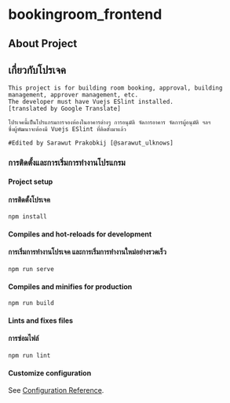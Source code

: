 # bookingroom_frontend

## About Project
## เกี่ยวกับโปรเจค
```
This project is for building room booking, approval, building management, approver management, etc.
The developer must have Vuejs ESlint installed.
[translated by Google Translate]

โปรเจคนี้เป็นโปรแกรมการจองห้องในอาคารต่างๆ การอนุมัติ จัดการอาคาร จัดการผู้อนุมัติ ฯลฯ
ซึ่งผู้พัฒนาจะต้องมี Vuejs ESlint ที่ติดตั้งมาแล้ว

#Edited by Sarawut Prakobkij [@sarawut_ulknows]
```

### การติดตั้งและการเริ่มการทำงานโปรแกรม

#### Project setup 
#### การติดตั้งโปรเจค
```
npm install
```

#### Compiles and hot-reloads for development 
#### การเริ่มการทำงานโปรเจค และการเริ่มการทำงานใหม่อย่างรวดเร็ว
```
npm run serve
```

#### Compiles and minifies for production
```
npm run build
```

#### Lints and fixes files
#### การซ่อมไฟล์
```
npm run lint
```

#### Customize configuration
See [Configuration Reference](https://cli.vuejs.org/config/).
